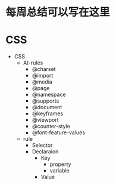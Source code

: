 # 每周总结可以写在这里

# CSS

- CSS
   - At-rules
      - @charset
      - @import
      - @media
      - @page
      - @namespace
      - @supports
      - @document
      - @keyframes
      - @viewport
      - @counter-style
      - @font-feature-values
   - rule
      - Selector
      - Declaraion
         - Key
            - property
            - variable
         - Value
